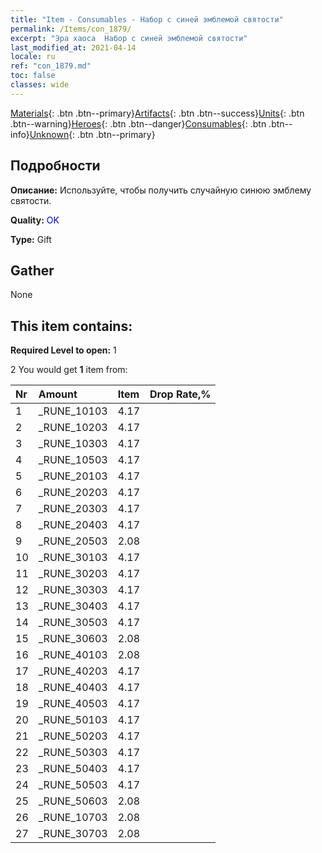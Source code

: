 ```yaml
---
title: "Item - Consumables - Набор с синей эмблемой святости"
permalink: /Items/con_1879/
excerpt: "Эра хаоса  Набор с синей эмблемой святости"
last_modified_at: 2021-04-14
locale: ru
ref: "con_1879.md"
toc: false
classes: wide
---
```

 [Materials](/ru/Items/){: .btn .btn--primary}[Artifacts](/ru/Items/Artifacts/){: .btn .btn--success}[Units](/ru/Items/Units/){: .btn .btn--warning}[Heroes](/ru/Items/Heroes/){: .btn .btn--danger}[Consumables](/ru/Items/Consumables/){: .btn .btn--info}[Unknown](/ru/Items/Unknown/){: .btn .btn--primary}

## Подробности
 **Описание:** Используйте, чтобы получить случайную синюю эмблему святости.

 **Quality:** <span style="color: #0000CD">OK</span>

 **Type:** Gift

## Gather

  None

## This item contains:

 **Required Level to open:** 1

 2 You would get **1** item  from:

  | Nr | Amount |     Item    | Drop Rate,% |
  |:---|:-------|:------------|:---------:|
  | 1 | _RUNE_10103 | 4.17 | 
  | 2 | _RUNE_10203 | 4.17 | 
  | 3 | _RUNE_10303 | 4.17 | 
  | 4 | _RUNE_10503 | 4.17 | 
  | 5 | _RUNE_20103 | 4.17 | 
  | 6 | _RUNE_20203 | 4.17 | 
  | 7 | _RUNE_20303 | 4.17 | 
  | 8 | _RUNE_20403 | 4.17 | 
  | 9 | _RUNE_20503 | 2.08 | 
  | 10 | _RUNE_30103 | 4.17 | 
  | 11 | _RUNE_30203 | 4.17 | 
  | 12 | _RUNE_30303 | 4.17 | 
  | 13 | _RUNE_30403 | 4.17 | 
  | 14 | _RUNE_30503 | 4.17 | 
  | 15 | _RUNE_30603 | 2.08 | 
  | 16 | _RUNE_40103 | 2.08 | 
  | 17 | _RUNE_40203 | 4.17 | 
  | 18 | _RUNE_40403 | 4.17 | 
  | 19 | _RUNE_40503 | 4.17 | 
  | 20 | _RUNE_50103 | 4.17 | 
  | 21 | _RUNE_50203 | 4.17 | 
  | 22 | _RUNE_50303 | 4.17 | 
  | 23 | _RUNE_50403 | 4.17 | 
  | 24 | _RUNE_50503 | 4.17 | 
  | 25 | _RUNE_50603 | 2.08 | 
  | 26 | _RUNE_10703 | 2.08 | 
  | 27 | _RUNE_30703 | 2.08 | 

